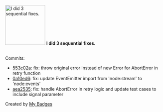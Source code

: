 <img src="https://my-badges.github.io/my-badges/fix-3.png" alt="I did 3 sequential fixes." title="I did 3 sequential fixes." width="128">
<strong>I did 3 sequential fixes.</strong>
<br><br>

Commits:

- <a href="https://github.com/ydb-platform/ydb-js-sdk/commit/553c02affb0419b00422d27d32aa791da7cbb879">553c02a</a>: fix: throw original error instead of new Error for AbortError in retry function
- <a href="https://github.com/ydb-platform/ydb-js-sdk/commit/0a10ed6af6e9bad748d84d882d70ba731a5b2d6f">0a10ed6</a>: fix: update EventEmitter import from 'node:stream' to 'node:events'
- <a href="https://github.com/ydb-platform/ydb-js-sdk/commit/aea2535b3931215bcf17956e82bc98e2a9025fe8">aea2535</a>: fix: handle AbortError in retry logic and update test cases to include signal parameter


Created by <a href="https://github.com/my-badges/my-badges">My Badges</a>